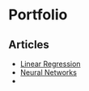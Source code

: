 # Portfolio
## Articles
- [Linear Regression](ML/Linear_Regression.md)
- [Neural Networks](DL/Neural_Networks)
- 